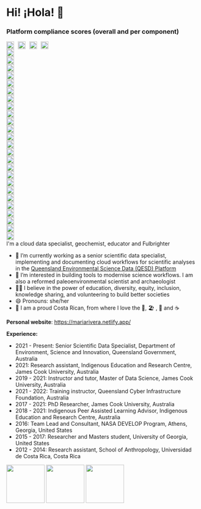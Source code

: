 # Hi! ¡Hola! 👋

### Platform compliance scores (overall and per component)
<div style="display: flex; align-items: center;">
  <img src="https://files.science-data.qld.gov.au/badges/platform-badge.svg" style="height: 20px; margin-right: 10px;">
  <img src="https://files.science-data.qld.gov.au/badges/ADF-badge.svg" style="height: 20px; margin-right: 10px;">
  <img src="https://files.science-data.qld.gov.au/badges/Databricks-badge.svg" style="height: 20px; margin-right: 10px;">
  <img src="https://files.science-data.qld.gov.au/badges/Synapse-badge.svg" style="height: 20px; margin-right: 10px;">
</div> 

<div style="display: flex; align-items: center;">
  <img src="https://files.science-data.qld.gov.au/badges/.vscode-badge.svg" alt=".vscode Badge" style="height: 20px; margin-right: 10px;">
</div>
<div style="display: flex; align-items: center;">
  <img src="https://files.science-data.qld.gov.au/badges/aurion-badge.svg" alt="aurion Badge" style="height: 20px; margin-right: 10px;"> 
</div>
<div style="display: flex; align-items: center;">
  <img src="https://files.science-data.qld.gov.au/badges/barriers-badge.svg" alt="barriers Badge" style="height: 20px; margin-right: 10px;">
</div>
<div style="display: flex; align-items: center;">
  <img src="https://files.science-data.qld.gov.au/badges/bats-badge.svg" alt="bats Badge" style="height: 20px; margin-right: 10px;">     
</div>
<div style="display: flex; align-items: center;">
  <img src="https://files.science-data.qld.gov.au/badges/chemcentre-badge.svg" alt="chemcentre Badge" style="height: 20px; margin-right: 10px;">
</div>
<div style="display: flex; align-items: center;">
  <img src="https://files.science-data.qld.gov.au/badges/edms-badge.svg" alt="edms Badge" style="height: 20px; margin-right: 10px;">     
</div>
<div style="display: flex; align-items: center;">
  <img src="https://files.science-data.qld.gov.au/badges/etdl-badge.svg" alt="etdl Badge" style="height: 20px; margin-right: 10px;">     
</div>
<div style="display: flex; align-items: center;">
  <img src="https://files.science-data.qld.gov.au/badges/gbrw-badge.svg" alt="gbrw Badge" style="height: 20px; margin-right: 10px;">     
</div>
<div style="display: flex; align-items: center;">
  <img src="https://files.science-data.qld.gov.au/badges/global-badge.svg" alt="global Badge" style="height: 20px; margin-right: 10px;"> 
</div>
<div style="display: flex; align-items: center;">
  <img src="https://files.science-data.qld.gov.au/badges/herbrecs-badge.svg" alt="herbrecs Badge" style="height: 20px; margin-right: 10px;">
</div>
<div style="display: flex; align-items: center;">
  <img src="https://files.science-data.qld.gov.au/badges/hpcct-badge.svg" alt="hpcct Badge" style="height: 20px; margin-right: 10px;">   
</div>
<div style="display: flex; align-items: center;">
  <img src="https://files.science-data.qld.gov.au/badges/luops-badge.svg" alt="luops Badge" style="height: 20px; margin-right: 10px;">   
</div>
<div style="display: flex; align-items: center;">
  <img src="https://files.science-data.qld.gov.au/badges/opendata-badge.svg" alt="opendata Badge" style="height: 20px; margin-right: 10px;">
</div>
<div style="display: flex; align-items: center;">
  <img src="https://files.science-data.qld.gov.au/badges/qbeis-badge.svg" alt="qbeis Badge" style="height: 20px; margin-right: 10px;">   
</div>
<div style="display: flex; align-items: center;">
  <img src="https://files.science-data.qld.gov.au/badges/qberd-badge.svg" alt="qberd Badge" style="height: 20px; margin-right: 10px;">   
</div>
<div style="display: flex; align-items: center;">
  <img src="https://files.science-data.qld.gov.au/badges/qesdcommon-badge.svg" alt="qesdcommon Badge" style="height: 20px; margin-right: 10px;">
</div>
<div style="display: flex; align-items: center;">
  <img src="https://files.science-data.qld.gov.au/badges/sbox-badge.svg" alt="sbox Badge" style="height: 20px; margin-right: 10px;">     
</div>
<div style="display: flex; align-items: center;">
  <img src="https://files.science-data.qld.gov.au/badges/sciops-badge.svg" alt="sciops Badge" style="height: 20px; margin-right: 10px;"> 
</div>
<div style="display: flex; align-items: center;">
  <img src="https://files.science-data.qld.gov.au/badges/seagrass-badge.svg" alt="seagrass Badge" style="height: 20px; margin-right: 10px;">
</div>
<div style="display: flex; align-items: center;">
  <img src="https://files.science-data.qld.gov.au/badges/sharedsrvc-badge.svg" alt="sharedsrvc Badge" style="height: 20px; margin-right: 10px;">
</div>
<div style="display: flex; align-items: center;">
  <img src="https://files.science-data.qld.gov.au/badges/soils-badge.svg" alt="soils Badge" style="height: 20px; margin-right: 10px;">   
</div>
<div style="display: flex; align-items: center;">
  <img src="https://files.science-data.qld.gov.au/badges/template-badge.svg" alt="template Badge" style="height: 20px; margin-right: 10px;">
</div>
<div style="display: flex; align-items: center;">
  <img src="https://files.science-data.qld.gov.au/badges/vegm-badge.svg" alt="vegm Badge" style="height: 20px; margin-right: 10px;">     
</div>
<div style="display: flex; align-items: center;">
  <img src="https://files.science-data.qld.gov.au/badges/wildnet-badge.svg" alt="wildnet Badge" style="height: 20px; margin-right: 10px;">
</div>
<div style="display: flex; align-items: center;">
  <img src="https://files.science-data.qld.gov.au/badges/wqinv-badge.svg" alt="wqinv Badge" style="height: 20px; margin-right: 10px;">   
</div>
I'm a cloud data specialist, geochemist, educator and Fulbrighter

- 🔭 I’m currently working as a senior scientific data specialist, implementing and documenting cloud workflows for scientific analyses in the [Queensland Environmental Science Data (QESD) Platform](https://github.com/qg-qesd/platform)
- 🌱 I’m interested in building tools to modernise science workflows. I am also a reformed paleoenvironmental scientist and archaeologist
- 👐🏼 I believe in the power of education, diversity, equity, inclusion, knowledge sharing, and volunteering to build better societies
- 😄 Pronouns: she/her
- 🏡 I am a proud Costa Rican, from where I love the 🌳, 🏖️ , 🌋 and ☕


**Personal website**: https://mariarivera.netlify.app/

**Experience:**

- 2021 - Present: Senior Scientific Data Specialist, Department of Environment, Science and Innovation, Queensland Government, Australia
- 2021: Research assistant, Indigenous Education and Research Centre, James Cook University, Australia
- 2019 - 2021: Instructor and tutor, Master of Data Science, James Cook University, Australia
- 2021 - 2022: Training instructor, Queensland Cyber Infrastructure Foundation, Australia
- 2017 - 2021: PhD Researcher, James Cook University, Australia
- 2018 - 2021: Indigenous Peer Assisted Learning Advisor, Indigenous Education and Research Centre, Australia
- 2016: Team Lead and Consultant, NASA DEVELOP Program, Athens, Georgia, United States
- 2015 - 2017: Researcher and Masters student, University of Georgia, United States
- 2012 - 2014: Research assistant, School of Anthropology, Universidad de Costa Rica, Costa Rica

<img src="https://files.science-data.qld.gov.au/badges/etdl-badge.svg" width="100">
<img src="https://files.science-data.qld.gov.au/badges/wildnet-badge.svg" width="100">
<img src="https://files.science-data.qld.gov.au/badges/soils-badge.svg" width="100">




